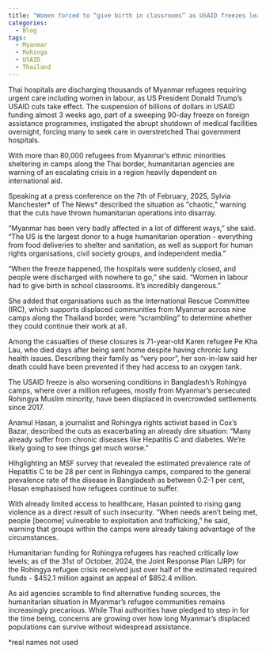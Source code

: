 ```yaml
---
title: "Women forced to “give birth in classrooms” as USAID freezes leave Thai authorities overwhelmed"
categories:
  - Blog
tags:
  - Myanmar
  - Rohinga
  - USAID
  - Thailand
---
```


Thai hospitals are discharging thousands of Myanmar refugees requiring urgent care including women in labour, as US President Donald Trump’s USAID cuts take effect. The suspension of billions of dollars in USAID funding almost 3 weeks ago, part of a sweeping 90-day freeze on foreign assistance programmes, instigated the abrupt shutdown of medical facilities overnight, forcing many to seek care in overstretched Thai government hospitals.

With more than 80,000 refugees from Myanmar’s ethnic minorities sheltering in camps along the Thai border, humanitarian agencies are warning of an escalating crisis in a region heavily dependent on international aid.

Speaking at a press conference on the 7th of February, 2025, Sylvia Manchester* of The News* described the situation as "chaotic," warning that the cuts have thrown humanitarian operations into disarray. 

“Myanmar has been very badly affected in a lot of different ways,” she said. “The US is the largest donor to a huge humanitarian operation - everything from food deliveries to shelter and sanitation, as well as support for human rights organisations, civil society groups, and independent media.”

“When the freeze happened, the hospitals were suddenly closed, and people were discharged with nowhere to go,” she said. “Women in labour had to give birth in school classrooms. It’s incredibly dangerous.”

She added that organisations such as the International Rescue Committee (IRC), which supports displaced communities from Myanmar across nine camps along the Thailand border, were “scrambling” to determine whether they could continue their work at all.

Among the casualties of these closures is 71-year-old Karen refugee Pe Kha Lau, who died days after being sent home despite having chronic lung health issues. Describing their family as “very poor”, her son-in-law said her death could have been prevented if they had access to an oxygen tank.

The USAID freeze is also worsening conditions in Bangladesh’s Rohingya camps, where over a million refugees, mostly from Myanmar’s persecuted Rohingya Muslim minority, have been displaced in overcrowded settlements since 2017.

Anamul Hasan, a journalist and Rohingya rights activist based in Cox’s Bazar, described the cuts as exacerbating an already dire situation: “Many already suffer from chronic diseases like Hepatitis C and diabetes. We’re likely going to see things get much worse.” 

Hihglighting an MSF survey that revealed the estimated prevalence rate of Hepatitis C  to be 28 per cent in Rohingya camps, compared to the general prevalence rate of the disease in Bangladesh as between 0.2-1 per cent, Hasan emphasised how refugees continue to suffer.

With already limited access to healthcare, Hasan pointed to rising gang violence as a direct result of such insecurity. “When needs aren’t being met, people [become] vulnerable to exploitation and trafficking,” he said, warning that groups within the camps were already taking advantage of the circumstances.

Humanitarian funding for Rohingya refugees has reached critically low levels; as of the 31st of October, 2024, the Joint Response Plan (JRP) for the Rohingya refugee crisis received just over half of the estimated required funds - $452.1 million against an appeal of $852.4 million.

As aid agencies scramble to find alternative funding sources, the humanitarian situation in Myanmar’s refugee communities remains increasingly precarious. While Thai authorities have pledged to step in for the time being, concerns are growing over how long Myanmar’s displaced populations can survive without widespread assistance.

*real names not used